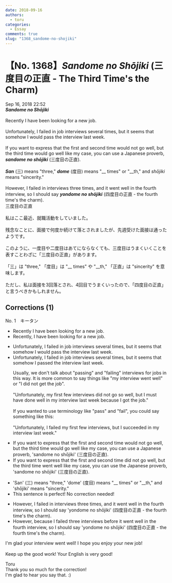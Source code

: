 ```yaml
---
date: 2018-09-16
authors:
  - toru
categories:
  - Essay
comments: true
slug: "1368_sandome-no-shojiki"
---
```


# 【No. 1368】<strong><em>Sandome no Shōjiki</strong></em> (三度目の正直 - The Third Time's the Charm)
<div class="date">Sep 16, 2018 22:52</div>
<div id="post"><div id="body_show_ori">
<strong><em>Sandome no Shōjiki</strong></em><br/><br/>Recently I have been looking for a new job.<br/><br/>Unfortunately, I failed in job interviews several times, but it seems that somehow I would pass the interview last week.<br/><br/>If you want to express that the first and second time would not go well, but the third time would go well like my case, you can use a Japanese proverb, <strong><em>sandome no shōjiki</em></strong> (三度目の正直).<br/><br/><strong><em>San</em></strong> (三) means "three," <strong><em>dome</em></strong> (度目) means "__ times" or "__th," and <em>shōjiki</em> means "sincerity."<br/><br/>However, I failed in interviews three times, and it went well in the fourth interview, so I should say <strong><em>yondome no shōjiki</em></strong> (四度目の正直 - the fourth time's the charm).
</div></div>

<!-- more -->

<div id="post_ja"><div id="body_show_mo">
三度目の正直<br/><br/>私はここ最近、就職活動をしていました。<br/><br/>残念なことに、面接で何度か続けて落とされましたが、先週受けた面接は通ったようです。<br/><br/>このように、一度目や二度目はあてにならなくても、三度目はうまくいくことを表すことわざに「三度目の正直」があります。<br/><br/>「三」は "three," 「度目」は "__ times" や "__th," 「正直」は "sincerity" を意味します。<br/><br/>ただし、私は面接を3回落とされ、4回目でうまくいったので、「四度目の正直」と言うべきかもしれません。
</div></div>

## Corrections (1)
<div id="block"><div class="first_name"> No. 1　<span class="just_name">キータン</span></div><div id="block2">
<ul class="correction_field">
<li class="incorrect">Recently I have been looking for a new job.</li>
<li class="corrected correct">
Recently<span class="f_red">,</span> I have been looking for a new job.
</li>
</ul>
<ul class="correction_field">
<li class="incorrect">Unfortunately, I failed in job interviews several times, but it seems that somehow I would pass the interview last week.</li>
<li class="corrected correct">
Unfortunately, I failed in job interviews several times, but it seems that somehow I <span class="f_red">passed </span>the interview last week.
<p class="correction_comment">Usually, we don't talk about "passing" and "failing" interviews for jobs in this way. It is more common to say things like "my interview went well" or "I did not get the job".<br/><br/>"Unfortunately, my first few interviews did not go so well, but I must have done well in my interview last week because I got the job."<br/><br/>If you wanted to use terminology like "pass" and "fail", you could say something like this:<br/><br/>"Unfortunately, I failed my first few interviews, but I succeeded in my interview last week."</p>
</li>
</ul>
<ul class="correction_field">
<li class="incorrect">If you want to express that the first and second time would not go well, but the third time would go well like my case, you can use a Japanese proverb, 'sandome no shōjiki' (三度目の正直).</li>
<li class="corrected correct">
If you want to express that the first and second time <span class="f_red">did </span>not go well, but the third time <span class="f_red">went</span> well like my case, you can use <span class="f_red">the</span> Japanese proverb, 'sandome no shōjiki' (三度目の正直).
</li>
</ul>
<ul class="correction_field">
<li class="incorrect">'San' (三) means "three," 'dome' (度目) means "__ times" or "__th," and 'shōjiki' means "sincerity."</li>
<li class="corrected perfect">This sentence is perfect! No correction needed!</li>
</ul>
<ul class="correction_field">
<li class="incorrect">However, I failed in interviews three times, and it went well in the fourth interview, so I should say 'yondome no shōjiki' (四度目の正直 - the fourth time's the charm).</li>
<li class="corrected correct">
However, <span class="f_blue">because</span> I failed <span class="f_blue">three interviews before</span> it went well in the fourth interview, <span class="sline"><span class="f_red">so</span></span> I should say 'yondome no shōjiki' (四度目の正直 - the fourth time's the charm).
</li>
</ul>
<p class="comment_small">
 I'm glad your interview went well! I hope you enjoy your new job!
 <br/>
 <br/>
 Keep up the good work! Your English is very good!
</p>

</div><div class="name"><span class="just_name">Toru</span><br>
Thank you so much for the correction!<br/>I'm glad to hear you say that. :)
</div>
</div>
